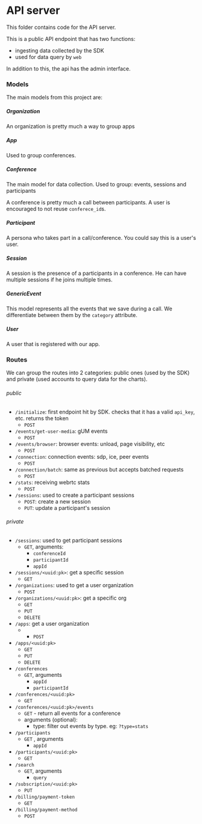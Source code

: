 # API server

This folder contains code for the API server.

This is a public API endpoint that has two functions:

- ingesting data collected by the SDK
- used for data query by `web`

In addition to this, the api has the admin interface.

### Models

The main models from this project are:

##### Organization

An organization is pretty much a way to group apps

##### App

Used to group conferences.

##### Conference

The main model for data collection. Used to group: events, sessions and participants

A conference is pretty much a call between participants. A user is encouraged to not reuse `conferece_id`s.

##### Participant

A persona who takes part in a call/conference. You could say this is a user's user.

##### Session

A session is the presence of a participants in a conference. He can have multiple sessions if he joins multiple times.

##### GenericEvent

This model represents all the events that we save during a call. We differentiate between them by the `category` attribute.

##### User

A user that is registered with our app.

### Routes

We can group the routes into 2 categories: public ones (used by the SDK) and private (used accounts to query data for the charts).

###### public

- `/initialize`: first endpoint hit by SDK. checks that it has a valid `api_key`, etc. returns the token
  - `POST`
- `/events/get-user-media`: gUM events
  - `POST`
- `/events/browser`: browser events: unload, page visibility, etc
  - `POST`
- `/connection`: connection events: sdp, ice, peer events
  - `POST`
- `/connection/batch`: same as previous but accepts batched requests
  - `POST`
- `/stats`: receiving webrtc stats
  - `POST`
- `/sessions`: used to create a participant sessions
  - `POST`: create a new session
  - `PUT`: update a participant's session

###### private

- `/sessions`: used to get participant sessions
  - `GET`, arguments:
    - `conferenceId`
    - `participantId`
    - `appId`
- `/sessions/<uuid:pk>`: get a specific session
  - `GET`
- `/organizations`: used to get a user organization
  - `POST`
- `/organizations/<uuid:pk>`: get a specific org
  - `GET`
  - `PUT`
  - `DELETE`
- `/apps`: get a user organization
  - - `POST`
- `/apps/<uuid:pk>`
  - `GET`
  - `PUT`
  - `DELETE`
- `/conferences`
  - `GET`, arguments
    - `appId`
    - `participantId`
- `/conferences/<uuid:pk>`
  - `GET`
- `/conferences/<uuid:pk>/events`
  - `GET`  - return all events for a conference
  - arguments (optional):
    - type: filter out events by type. eg: `?type=stats`
- `/participants`
  - `GET` , arguments
    - `appId`
- `/participants/<uuid:pk>`
  - `GET`
- `/search`
  - `GET`, arguments
    - `query`
- `/subscription/<uuid:pk>`
  - `PUT`
- `/billing/payment-token`
  - `GET`
- `/billing/payment-method`
  - `POST`